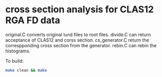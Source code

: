 # cross section analysis for CLAS12 RGA FD data

original.C converts original lund files to root files.
divide.C can return acceptance of CLAS12 and corss section.
cs_generator.C return the correspponding cross section from the generator.
rebin.C can rebin the histograms.


To build:

```bash
make clean && make
```
